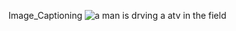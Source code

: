 Image_Captioning
  ![a man is drving a atv in the field](./Datasets/flickr30k-images/109823395.jpg)
  
